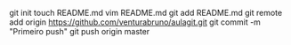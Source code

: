 git init
touch README.md
vim README.md
git add README.md 
git remote add origin https://github.com/venturabruno/aulagit.git
git commit -m "Primeiro push"
git push origin master
